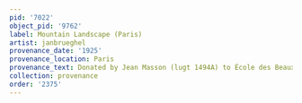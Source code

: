 ```yaml
---
pid: '7022'
object_pid: '9762'
label: Mountain Landscape (Paris)
artist: janbrueghel
provenance_date: '1925'
provenance_location: Paris
provenance_text: Donated by Jean Masson (lugt 1494A) to École des Beaux-Arts
collection: provenance
order: '2375'
---
```

